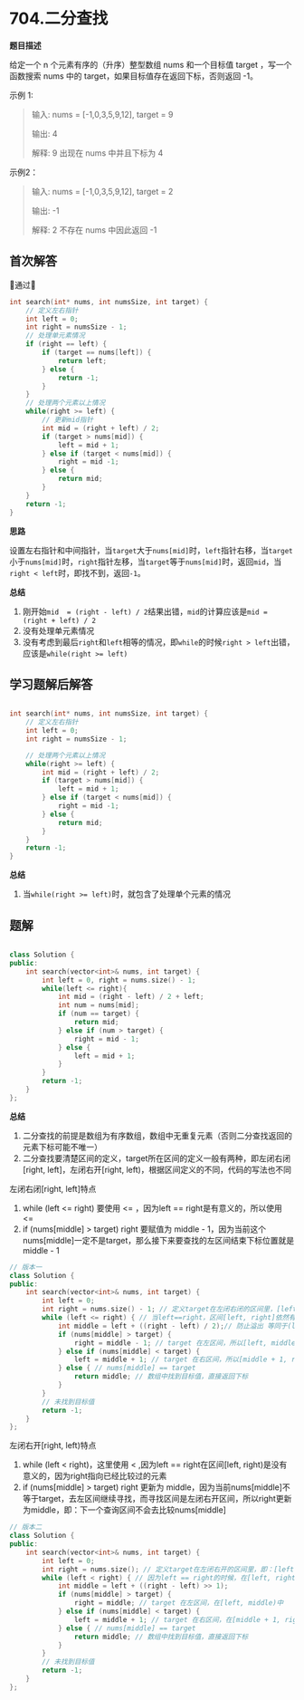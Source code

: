 # 704.二分查找
**题目描述**

给定一个 n 个元素有序的（升序）整型数组 nums 和一个目标值 target  ，写一个函数搜索 nums 中的 target，如果目标值存在返回下标，否则返回 -1。  

示例 1:
> 输入: nums = [-1,0,3,5,9,12], target = 9
> 
> 输出: 4  
>      
> 解释: 9 出现在 nums 中并且下标为 4

示例2：
> 输入: nums = [-1,0,3,5,9,12], target = 2  
>    
> 输出: -1        
> 
> 解释: 2 不存在 nums 中因此返回 -1  

## 首次解答

🎉通过🎉  

```c
int search(int* nums, int numsSize, int target) {
    // 定义左右指针
    int left = 0;
    int right = numsSize - 1;
    // 处理单元素情况
    if (right == left) {
        if (target == nums[left]) {
            return left;
        } else {
            return -1;
        }
    }
    // 处理两个元素以上情况
    while(right >= left) {
        // 更新mid指针
        int mid = (right + left) / 2;
        if (target > nums[mid]) {
            left = mid + 1;
        } else if (target < nums[mid]) {
            right = mid -1;
        } else {
            return mid;
        }
    }
    return -1;
}
```

**思路**

设置左右指针和中间指针，当`target`大于`nums[mid]`时，`left`指针右移，当`target`小于`nums[mid]`时，`right`指针左移，当`target`等于`nums[mid]`时，返回`mid`，当`right < left`时，即找不到，返回`-1`。


**总结**

1. 刚开始`mid  = (right - left) / 2`结果出错，`mid`的计算应该是`mid = (right + left) / 2`
2. 没有处理单元素情况
3. 没有考虑到最后`right`和`left`相等的情况，即`while`的时候`right > left`出错，应该是`while(right >= left)`

## 学习题解后解答

```c

int search(int* nums, int numsSize, int target) {
    // 定义左右指针
    int left = 0;
    int right = numsSize - 1;

    // 处理两个元素以上情况
    while(right >= left) {
        int mid = (right + left) / 2;
        if (target > nums[mid]) {
            left = mid + 1;
        } else if (target < nums[mid]) {
            right = mid -1;
        } else {
            return mid;
        }
    }
    return -1;
}

```

**总结**

1. 当`while(right >= left)`时，就包含了处理单个元素的情况


## 题解

```c++

class Solution {
public:
    int search(vector<int>& nums, int target) {
        int left = 0, right = nums.size() - 1;
        while(left <= right){
            int mid = (right - left) / 2 + left;
            int num = nums[mid];
            if (num == target) {
                return mid;
            } else if (num > target) {
                right = mid - 1;
            } else {
                left = mid + 1;
            }
        }
        return -1;
    }
};

```

**总结**

1. 二分查找的前提是数组为有序数组，数组中无重复元素（否则二分查找返回的元素下标可能不唯一）
2. 二分查找要清楚区间的定义，target所在区间的定义一般有两种，即左闭右闭[right, left]，左闭右开[right, left)，根据区间定义的不同，代码的写法也不同

左闭右闭[right, left]特点

1. while (left <= right) 要使用 <= ，因为left == right是有意义的，所以使用 <=
2. if (nums[middle] > target) right 要赋值为 middle - 1，因为当前这个nums[middle]一定不是target，那么接下来要查找的左区间结束下标位置就是 middle - 1

```c++
// 版本一
class Solution {
public:
    int search(vector<int>& nums, int target) {
        int left = 0;
        int right = nums.size() - 1; // 定义target在左闭右闭的区间里，[left, right]
        while (left <= right) { // 当left==right，区间[left, right]依然有效，所以用 <=
            int middle = left + ((right - left) / 2);// 防止溢出 等同于(left + right)/2
            if (nums[middle] > target) {
                right = middle - 1; // target 在左区间，所以[left, middle - 1]
            } else if (nums[middle] < target) {
                left = middle + 1; // target 在右区间，所以[middle + 1, right]
            } else { // nums[middle] == target
                return middle; // 数组中找到目标值，直接返回下标
            }
        }
        // 未找到目标值
        return -1;
    }
};
```

左闭右开[right, left)特点

1. while (left < right)，这里使用 < ,因为left == right在区间[left, right)是没有意义的，因为right指向已经比较过的元素
2. if (nums[middle] > target) right 更新为 middle，因为当前nums[middle]不等于target，去左区间继续寻找，而寻找区间是左闭右开区间，所以right更新为middle，即：下一个查询区间不会去比较nums[middle]

```c++
// 版本二
class Solution {
public:
    int search(vector<int>& nums, int target) {
        int left = 0;
        int right = nums.size(); // 定义target在左闭右开的区间里，即：[left, right)
        while (left < right) { // 因为left == right的时候，在[left, right)是无效的空间，所以使用 <
            int middle = left + ((right - left) >> 1);
            if (nums[middle] > target) {
                right = middle; // target 在左区间，在[left, middle)中
            } else if (nums[middle] < target) {
                left = middle + 1; // target 在右区间，在[middle + 1, right)中
            } else { // nums[middle] == target
                return middle; // 数组中找到目标值，直接返回下标
            }
        }
        // 未找到目标值
        return -1;
    }
};
```